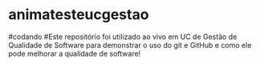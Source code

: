 # animatesteucgestao
#codando 
#Este repositório foi utilizado ao vivo em UC de Gestão de Qualidade de Software para demonstrar o uso do git e GitHub e como ele pode melhorar a qualidade de software!
